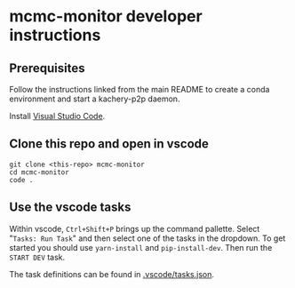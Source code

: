 # mcmc-monitor developer instructions

## Prerequisites

Follow the instructions linked from the main README to create a conda environment and start a kachery-p2p daemon.

Install [Visual Studio Code](https://code.visualstudio.com/).

## Clone this repo and open in vscode

```
git clone <this-repo> mcmc-monitor
cd mcmc-monitor
code .
```

## Use the vscode tasks

Within vscode, `Ctrl+Shift+P` brings up the command pallette. Select "`Tasks: Run Task`" and then select one of the tasks in the dropdown. To get started you should use `yarn-install` and `pip-install-dev`. Then run the `START DEV` task.

The task definitions can be found in [.vscode/tasks.json](../.vscode/tasks.json).
